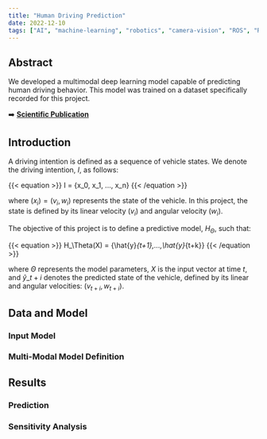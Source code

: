 ```yaml
---
title: "Human Driving Prediction"
date: 2022-12-10
tags: ["AI", "machine-learning", "robotics", "camera-vision", "ROS", "RNN", "CNN", "deep-learning"]
---
```


## Abstract

We developed a multimodal deep learning model capable of predicting human driving behavior. This model was trained on a dataset specifically recorded for this project.  

➡️ **[Scientific Publication](/articles/human-driving-prediction/)**  

## Introduction

A driving intention is defined as a sequence of vehicle states. We denote the driving intention, $I$, as follows:  

{{< equation >}}
I = \{x_0, x_1, ..., x_n\}
{{< /equation >}}

where $(x_i) = (v_i, w_i)$ represents the state of the vehicle. In this project, the state is defined by its linear velocity ($v_i$) and angular velocity ($w_i$).  

The objective of this project is to define a predictive model, $H_\Theta$, such that:  

{{< equation >}}
H_\Theta(X) = \{\hat{y}_{t+1},...,\hat{y}_{t+k}\}
{{< /equation >}}

where $\Theta$ represents the model parameters, $X$ is the input vector at time $t$, and $\hat{y}\_{t+i}$ denotes the predicted state of the vehicle, defined by its linear and angular velocities: $(v_{t+i}, w_{t+i})$.  

## Data and Model  

### Input Model  
### Multi-Modal Model Definition  

## Results  

### Prediction  
### Sensitivity Analysis  
